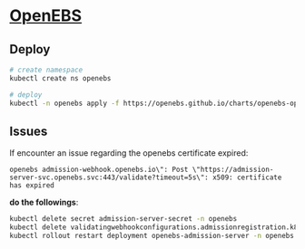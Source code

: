 # [OpenEBS](https://openebs.io/)

## Deploy

```bash
# create namespace
kubectl create ns openebs

# deploy
kubectl -n openebs apply -f https://openebs.github.io/charts/openebs-operator.yaml
```


## Issues

If encounter an issue regarding the openebs certificate expired:

`openebs admission-webhook.openebs.io\": Post \"https://admission-server-svc.openebs.svc:443/validate?timeout=5s\": x509: certificate has expired`

**do the followings**:

```bash
kubectl delete secret admission-server-secret -n openebs
kubectl delete validatingwebhookconfigurations.admissionregistration.k8s.io openebs-validation-webhook-cfg
kubectl rollout restart deployment openebs-admission-server -n openebs
```